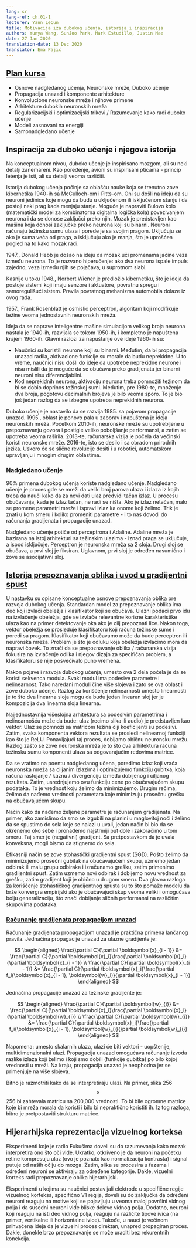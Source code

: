 ```yaml
---
lang: sr
lang-ref: ch.01-1
lecturer: Yann LeCun
title: Motivacija iza dubokog učenja, istorija i inspiracija
authors: Yunya Wang, SunJoo Park, Mark Estudillo, Justin Mae
date: 27 Jan 2020
translation-date: 13 Dec 2020
translator: Ema Pajić
---
```


<!-- Course plan
-->
## [Plan kursa](https://www.youtube.com/watch?v=0bMe_vCZo30&t=217s)

<!-- 
- Basics of Supervised Learning, Neural Nets, Deep Learning
- Backpropagation and architectural components
- Convolutional neural network and its applications
- More Deep Learning Architectures
- Regularization Tricks / Optimization Tricks / Understanding how Deep Learning works
- Energy-based models
- Self-supervised learning and beyond
-->
- Osnove nadgledanog učenja, Neuronske mreže, Duboko učenje
- Propagacija unazad i komponente arhitekture
- Konvolucione neuronske mreže i njihove primene
- Arhitekture dubokih neuronskih mreža
- Regularizacijski i optimizacijski trikovi / Razumevanje kako radi duboko učenje
- Modeli zasnovani na energiji
- Samonadgledano učenje


<!-- Inspiration of Deep Learning and its history
-->
## Inspiracija za duboko učenje i njegova istorija

<!-- On a conceptual level, deep learning is inspired by the brain but not all of the brain's details are relevant. For a comparison, aeroplanes were inspired by birds. The principle of flying is the same but the details are extremely different.
-->
Na konceptualnom nivou, duboko učenje je inspirisano mozgom, ali su neki detalji zanemareni. Kao poređenje, avioni su inspirisani pticama - princip letenja je isti, ali su detalji veoma različiti.

<!-- The history of deep learning goes back to a field which changed its name now to cybernetics. It started in the 1940s with McCulloch and Pitts. They came up with the idea that neurons are threshold units with on and off states. You could build a Boolean circuit by connecting neurons with each other and conduct logical inference with neurons. The brain is basically a logical inference machine because neurons are binary. Neurons compute a weighted sum of inputs and compare that sum to its threshold. It turns on if it's above the threshold and turns off if it's below, which is a simplified view of how neural networks work.
-->
Istorija dubokog učenja počinje sa oblašću nauke koja se trenutno zove kibernetika 1940-ih sa McCulloch-om i Pitts-om. Oni su došli na ideju da su neuroni jedinice koje mogu da budu u uključenom ili isključenom stanju i da postoji neki prag kada menjaju stanje. Moguće je napraviti Bulovo kolo (matematički model za kombinatorna digitalna logička kola) povezivanjem neurona i da se donose zaključci preko njih. Mozak je predstavljen kao mašina koja donosi zaključke preko neurona koji su binarni. Neuroni računaju težinsku sumu ulaza i porede je sa svojim pragom. Uključuju se ako je suma veća od praga, a isključuju ako je manja, što je uprošćen pogled na to kako mozak radi.

<!-- In 1947, Donald Hebb had the idea that neurons in the brain learn by modifying the strength of the connections between neurons. This is called hyper learning, where if two neurons are fired together, then the connection linked between them increases; if they don't fire together, then the connection decreases.
-->
1947., Donald Hebb je došao na ideju da mozak uči promenama jačine veza između neurona. To je nazvano hiperučenje: ako dva neurona ispale impuls zajedno, veza između njih se pojačava, u suprotnom slabi.

<!-- Later in 1948, cybernetics were proposed by Norbert Wiener, which is the idea that by having systems with sensors and actuators, you have a feedback loop and a self-regulatory system. The rules of the feedback mechanism of a car all come from this work.
-->
Kasnije u toku 1948., Norbert Wiener je predložio kibernetiku, što je ideja da postoje sistemi koji imaju senzore i aktuatore, povratnu spregu i samoregulišući sistem. Pravila povratnog mehanizma automobila dolaze iz ovog rada.

<!-- In 1957, Frank Rosenblatt proposed the Perceptron, which is a learning algorithm that modifies the weights of very simple neural nets.
-->
1957., Frank Rosenblatt je osmislio perceptron, algoritam koji modifikuje težine veoma jednostavnih neuronskih mreža.

<!-- Overall, this idea of trying to build intellectual machines by simulating lots of neurons was born in 1940s, took off in 1950s, and completely died in late 1960s. The main reasons for the field dying off in 1960 are:
-->
Ideja da se naprave inteligentne mašine simulacijom velikog broja neurona nastala je 1940-ih, razvijala se tokom 1950-ih, i kompletno je napuštena krajem 1960-ih. Glavni razlozi za napuštanje ove ideje 1960-ih su:

<!-- - The researchers used neurons that were binary. However, the way to get backpropagation to work is to use activation functions that are continuous. At that time, researchers didn't have the idea of using continuous neurons and they didn't think they can train with gradients because binary neurons are not differential.
- With continuous neurons, one would have to multiply the activation of a neuron by a weight to get a contribution to the weighted sum. However, before 1980, the multiplication of two numbers, especially floating-point numbers, were extremely slow. This resulted in another incentive to avoid using continuous neurons.
-->
- Naučnici su koristili neurone koji su binarni. Međutim, da bi propagacija unazad radila, aktivacione funkcije su morale da budu neprekidne. U to vreme, naučnici nisu došli do ideje da upotrebe neprekidne neurone i nisu mislili da je moguće da se obučava preko gradijenata jer binarni neuroni nisu diferencijabilni.
- Kod neprekidnih neurona, aktivaciju neurona treba pomnožiti težinom da bi se dobio doprinos težinskoj sumi. Međutim, pre 1980-te, množenje dva broja, pogotovu decimalnih brojeva je bilo veoma sporo. To je bio još jedan razlog da se izbegne upotreba neprekidnih neurona.

<!-- Deep Learning took off again in 1985 with the emergence of backpropagation. In 1995, the field died again and the machine learning community abandoned the idea of neural nets. In early 2010, people start using neuron nets in speech recognition with huge performance improvement and later it became widely deployed in the commercial field. In 2013, computer vision started to switch to neuron nets. In 2016, the same transition occurred in natural language processing. Soon, similar revolutions will occur in robotics, control, and many other fields.
-->
Duboko učenje je nastavilo da se razvija 1985. sa pojavom propagacije unazad. 1995., oblast je ponovo pala u zaborav i napuštena je ideja neuronskih mreža. Početkom 2010-ih, neuronske mreže su upotrebljene u prepoznavanju govora i postigle veliko poboljšanje performansi, a zatim se upotreba veoma raširila. 2013-te, računarska vizija je počela da većinski koristi neuronske mreže. 2016-te, isto se desilo i sa obradom prirodnih jezika. Uskoro će se slične revolucije desiti i u robotici, automatskom upravljanju i mnogim drugim oblastima.

<!-- Supervised learning 
-->
### Nadgledano učenje

<!-- $90\%$ of deep learning applications use supervised learning. Supervised learning is a process by which, you collect a bunch of pairs of inputs and outputs, and the inputs are feed into a machine to learn the correct output. When the output is correct, you don't do anything. If the output is wrong, you tweak the parameter of the machine and correct the output toward the one you want. The trick here is how you figure out which direction and how much you tweak the parameter and this goes back to gradient calculation and backpropagation.
-->
$90\%$ primena dubokog učenja koriste nadgledano učenje. Nadgledano učenje je proces gde se mreži da veliki broj parova ulaza i izlaza iz kojih treba da nauči kako da za novi dati ulaz predvidi tačan izlaz. U procesu obučavanja, kada je izlaz tačan, ne radi se ništa. Ako je izlaz netačan, malo se promene parametri mreže i ispravi izlaz ka onome koji želimo. Trik je znati u kom smeru i koliko promeniti parametre - i to nas dovodi do računanja gradijenata i propagacije unazad.

<!-- Supervised learning stems from Perceptron and Adaline. The Adaline is based on the same architecture with weighted inputs; when it is above the threshold, it turns on and below the threshold, it turns off. The Perceptron is a 2-layer neuron net where the second layer is trainable and the first layer is fixed. Most of the time, the first layer is determined randomly and that's what they call associative layers.
-->
Nadgledano učenje potiče od perceptrona i Adaline. Adaline mreža je bazirana na istoj arhitekturi sa težinskim ulazima - iznad praga se uključuje, a ispod isključuje. Perceptron je neuronska mreža sa 2 sloja. Drugi sloj se obučava, a prvi sloj je fiksiran. Uglavnom, prvi sloj je određen nasumično i zove se asocijativni sloj.

<!-- History of Pattern Recognition and introduction to Gradient Descent
-->
## [Istorija prepoznavanja oblika i uvod u gradijentni spust](https://www.youtube.com/watch?v=0bMe_vCZo30&t=1461s)

<!-- The foregoing is the conceptual basis of pattern recognition before deep learning developed. The standard model of pattern recognition consists of feature extractor and trainable classifier. Input goes into the feature extractor, extracting relevant useful characteristics of inputs such as detecting an eye when the purpose is recognizing the face. Then, the vector of features is fed to the trainable classifier for computing weighted sum and comparing it with the threshold. Here, a trainable classifier could be a perceptron or single neural network. The problem is feature extractor should be engineered by hand. Which means, pattern recognition/computer vision focus on feature extractor considering how to design it for a particular problem, not much devoted to a trainable classifier.
-->
U nastavku su opisane konceptualne osnove prepoznavanja oblika pre razvoja dubokog učenja. Standardan model za prepoznavanje oblika ima deo koji izvlači obeležja i klasifikator koji se obučava. Ulazni podaci prvo idu na izvlačenje obeležja, gde se izvlače relevantne korisne karakteristike ulaza kao na primer detektovanje oka ako je cilj prepoznati lice. Nakon toga, vektor obeležja se prosleđuje klasifikatoru koji računa težinske sume i poredi sa pragom. Klasifikator koji obučavamo može da bude perceptron ili neuronska mreža. Problem je što je odluku koja obeležja izvlačimo mora da napravi čovek. To znači da se prepoznavanje oblika / računarska vizija fokusira na izvlačenje odlika i njegov dizajn za specifičan problem, a klasifikatoru se nije posvećivalo puno vremena.

<!-- After the emergence and development of deep learning, the 2-stage process changed to the sequences of modules. Each module has tunable parameters and nonlinearity. Then, stack them making multiple layers. This is why it is called “deep learning”. The reason why using nonlinearity rather than linearity is that two linear layers could be one linear layer since the composition of two linear is linear.
-->
Nakon pojave i razvoja dubokog učenja, umesto ova 2 dela počela je da se koristi sekvenca modula. Svaki modul ima podesive parametre i nelinearnost. Tako naređani moduli čine više slojeva i zato se ova oblast i zove duboko učenje. Razlog za korišćenje nelinearnosti umesto linearnosti je to što dva linearna sloja mogu da budu jedan linearan sloj jer je kompozicija dva linearna sloja linearna.

<!-- The simplest multi-layer architecture with tunable parameters and nonlinearity could be: input is represented as a vector such as an image or audio. This input is multiplied by the weight matrix which coefficient is a tunable parameter. Then, every component of the result vector is passed through a nonlinear function such as ReLU. Repeating this process, it becomes a basic neural network. The reason why it is called a neural network is that this architecture calculates the weighted sum of components of input by corresponding rows of a matrix.
-->
Najjednostavnija višeslojna arhitektura sa podesivim parametrima i nelinearnošću može da bude: ulaz (recimo slika ili audio) je predstavljen kao vektor. Ulaz se pomnoži sa matricom težina čiji koeficijenti su podesivi. Zatim, svaka komponenta vektora rezultata se prosledi nelinearnoj funkciji kao što je ReLU. Ponavljajući taj proces, dobijamo običnu neuronsku mrežu. Razlog zašto se zove neuronska mreža je to što ova arhitektura računa težinsku sumu komponenti ulaza sa odgovarajućim redovima matrice.

<!-- Back to the point of supervised learning, we are comparing the resulting output with target output then optimize the objective function which is loss computing distance/penalty/divergence between the result and target. Then, average this cost function over the training set. This is the goal we want to minimize. In other words, we want to find the value of the parameters that minimize this average.
-->
Da se vratimo na poentu nadgledanog učena, poredimo izlaz koji vraća neuronska mreža sa ciljanim izlazima i optimizujemo funkciju gubitka, koja računa rastojanje / kaznu / divergenciju između dobijenog i ciljanog rezultata. Zatim, usrednjujemo ovu funkciju cene po obučavajućem skupu podataka. To je vrednost koju želimo da minimizujemo. Drugim rečima, želimo da nađemo vrednosti parametara koje minimizuju prosečnu grešku na obučavajućem skupu.

<!-- The method of how to find it is computing gradient. For example, if we are lost in a smooth mountain at foggy night and want to go to the village in the valley. One way could be turning around and seeing which way the steepest way is to go down then take a small step down. The direction is (negative) gradient. With the assumption that the valley is convex, we could reach the valley.
-->
Način kako da nađemo željene parametre je računanjem gradijenata. Na primer, ako zamislimo da smo se izgubili na planini u maglovitoj noći i želimo da se spustimo do sela koje se nalazi u uvali, jedan način bi bio da se okrenemo oko sebe i pronađemo najstrmiji put dole i zakoračimo u tom smeru. Taj smer je (negativni) gradijent. Sa pretpostavkom da je uvala konveksna, mogli bismo da stignemo do sela.

<!-- The more efficient way is called Stochastic Gradient Descent (SGD). Since we want to minimize average loss over the training set, we take one sample or small group of samples and calculate the error, then use gradient descent. Then, we take a new sample and get a new value for the error, then get the gradient which is a different direction normally. Two of the main reasons for using SGD are that it helps a model to converge fast empirically if the training set is very large and it enables better generalization, which means getting similar performance on various sets of data.
-->
Efikasniji način se zove stohastički gradijentni spust (SGD). Pošto želimo da minimizujemo prosečni gubitak na obučavajućem skupu, uzmemo jedan odbirak ili malu grupu odbiraka i izračunamo grešku, zatim primenimo gradijentni spust. Zatim uzmemo novi odbirak i dobijemo novu vrednost za grešku, zatim gradijent koji je obično u drugom smeru. Dva glavna razloga za korišćenje stohastičkog gradijentnog spusta su to što pomaže modelu da brže konvergra empirijski ako je obučavajući skup veoma veliki i omogućava bolju generalizaciju, što znači dobijanje sličnih performansi na različitim skupovima podataka.

<!-- Computing gradients by backpropagation
-->
### [Računanje gradijenata propagacijom unazad](https://www.youtube.com/watch?v=0bMe_vCZo30&t=2336s)

<!-- Computing gradients by backpropagation is a practical application of the chain rule. The backpropagation equation for the input gradients is as follows:
-->
Računanje gradijenata propagacijom unazad je praktična primena lančanog pravila. Jednačina propagacije unazad za ulazne gradijente je:

$$
\begin{aligned}
\frac{\partial C}{\partial \boldsymbol{x}_{i - 1}} &= \frac{\partial C}{\partial \boldsymbol{x}_i}\frac{\partial \boldsymbol{x}_i}{\partial \boldsymbol{x}_{i - 1}} \\
\frac{\partial C}{\partial \boldsymbol{x}_{i - 1}} &= \frac{\partial C}{\partial \boldsymbol{x}_i}\frac{\partial f_i(\boldsymbol{x}_{i - 1}, \boldsymbol{w}_i)}{\partial \boldsymbol{x}_{i - 1}}
\end{aligned}
$$

<!-- The backpropagation equation for the weight gradients is as follows:
-->
Jednačina propagacije unazad za težinske gradijente je:

$$
\begin{aligned}
\frac{\partial C}{\partial \boldsymbol{w}_{i}} &= \frac{\partial C}{\partial \boldsymbol{x}_i}\frac{\partial \boldsymbol{x}_i}{\partial \boldsymbol{w}_{i}} \\
\frac{\partial C}{\partial \boldsymbol{w}_{i}} &= \frac{\partial C}{\partial \boldsymbol{x}_i}\frac{\partial f_i(\boldsymbol{x}_{i - 1}, \boldsymbol{w}_i)}{\partial \boldsymbol{w}_{i}}
\end{aligned}
$$

<!-- Note that instead of scalar inputs, they will be vector inputs. More generally, multi-dimensional inputs. Backpropagation allows you to compute the derivative of the difference of the output you want and the output you get (which is the value of the objective function) with respect to any value inside the network. Finally, backpropagation is essential as it applies to multiple layers.
-->
Napomena: umesto skalarnih ulaza, ulazi će biti vektori - uopštenije, multidimenzionalni ulazi. Propagacija unazad omogućava računanje izvoda razlike izlaza koji želimo i koji smo dobili (funkcije gubitka) po bilo kojoj vrednosti u mreži. Na kraju, propagacija unazad je neophodna jer se primenjuje na više slojeva.

<!-- It is important to consider how to interpret inputs. For example, an image of 256$$\times$$256 would require a 200,000 valued matrix. These would be huge matrices that the neural network layers will need to handle. It would be impractical to utilize such matrices. Therefore, it is important to make hypothesis of the structure of the matrix.
-->
Bitno je razmotriti kako da se interpretiraju ulazi. Na primer, slika 256$$\times$$256 bi zahtevala matricu sa 200,000 vrednosti. To bi bile ogromne matrice koje bi mreža morala da koristi i bilo bi nepraktično koristiti ih. Iz tog razloga, bitno je pretpostaviti strukturu matrice.

<!-- Hierarchical representation of the Visual Cortex
-->
## Hijerarhijska reprezentacija vizuelnog korteksa

<!-- Experiments by Fukushima gave us an understanding of how our brain interprets the input to our eyes. In summary, it was discovered that neurons in front of our retina compress the input (known as contrast normalization) and the signal travels from our eyes to our brain. After this, the image gets processed in stages and certain neurons get activated for certain categories. Hence, the visual cortex does pattern recognition in a hierarchical manner.
-->
Eksperimenti koje je radio Fukušima doveli su do razumevanja kako mozak interpretira ono što oči vide. Ukratko, otkriveno je da neuroni na početku retine kompresuju ulaz (ovo je poznato kao normalizacija kontrasta) i signal putuje od naših očiju do mozga. Zatim, slika se procesira u fazama i određeni neuroni se aktiviraju za određene kategorije. Dakle, vizuelni korteks radi prepoznavanje oblika hijerarhijski.

<!-- Experiments in which researchers poked electrodes in specific areas of the visual cortex, specifically the V1 area made researchers realize that certain neurons react to motifs that appear in a very small area in a visual field and similarly with neighbouring neurons and neighbouring areas in the visual field. Additionally, neurons that react to the same visual field, react to different types of edges in an organized manner (e.g. vertical or horizontal edges). It is also important to note that there's also the idea that the visual process is essentially a feed forward process. Hence, somehow fast recognition can be done without some recurrent connections.
-->
Eksperimenti u kojima su naučnici postavljali elektrode u specifične regije vizuelnog korteksa, specifično V1 regija, doveli su do zaključka da određeni neuroni reaguju na motive koji se pojavljuju u veoma maloj površini vidnog polja i da susedni neuroni vide bliske delove vidnog polja.
Dodatno, neuroni koji reaguju na isti deo vidnog polja, reaguju na različite tipove ivica (na primer, vertikalne ili horizontalne ivice). Takođe, u nauci je većinom prihvaćena ideja da je vizuelni proces direktan, unapred propagiran proces. Dakle, donekle brzo prepoznavanje se može uraditi bez rekurentnih konekcija.

